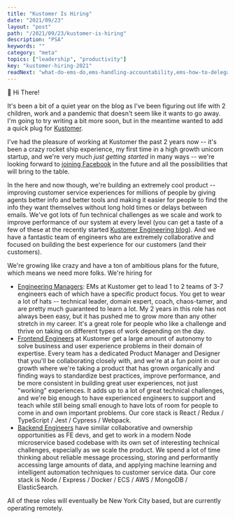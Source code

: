 ```yaml
---
title: "Kustomer Is Hiring"
date: "2021/09/23"
layout: "post"
path: "/2021/09/23/kustomer-is-hiring"
description: "PSA"
keywords: ""
category: "meta"
topics: ["leadership", "productivity"]
key: "kustomer-hiring-2021"
readNext: "what-do-ems-do,ems-handling-accountability,ems-how-to-delegate"
---
```


👋 Hi There!

It's been a bit of a quiet year on the blog as I've been figuring out life with 2 children, work and a pandemic that doesn't seem like it wants to go away.  I'm going to try writing a bit more soon, but in the meantime wanted to add a quick plug for [Kustomer](https://www.kustomer.com/).  

I've had the pleasure of working at Kustomer the past 2 years now -- it's been a crazy rocket ship experience, my first time in a high growth unicorn startup, and we're very much *just getting started* in many ways -- we're looking forward to [joining Facebook](https://about.fb.com/news/2020/11/kustomer-to-join-facebook/) in the future and all the possibilities that will bring to the table.  

In the here and now though, we're building an extremely cool product -- improving customer service experiences for millions of people by giving agents better info and better tools and making it easier for people to find the info they want themselves without long hold times or delays between emails. We've got lots of fun technical challenges as we scale  and work to improve performance of our system at every level (you can get a taste of a few of these at the recently started  [Kustomer Engineering blog](https://medium.com/kustomerengineering)).  And we have a fantastic team of engineers who are extremely collaborative and focused on building the best experience for our customers (and their customers).  

We're growing like crazy and have a ton of ambitious plans for the future, which means we need more folks.  We're hiring for

- [Engineering Managers](https://grnh.se/310f16421us): EMs at Kustomer get to lead 1 to 2 teams of 3-7 engineers each of which have a specific product focus.  You get to wear a lot of hats -- technical leader, domain expert, coach, chaos-tamer, and are pretty much guaranteed to learn a lot.  My 2 years in this role has not always been easy, but it has pushed me to grow more than any other stretch in my career. It's a great role for people who like a challenge and thrive on taking on different types of work depending on the day.
- [Frontend Engineers](https://grnh.se/5765189b1us) at Kustomer get a large amount of autonomy to solve business and user experience problems in their domain of expertise.  Every team has a dedicated Product Manager and Designer that you'll be collaborating closely with, and we're at a fun point in our growth where we're taking a product that has grown organically and finding ways to standardize best practices, improve performance, and be more consistent in building great user experiences, not just "working" experiences.  It adds up to a lot of great technical challenges, and we're big enough to have experienced engineers to support and teach while still being small enough to have lots of room for people to come in and own important problems.  Our core stack is React / Redux / TypeScript / Jest / Cypress / Webpack. 
- [Backend Engineers](https://grnh.se/3fe8d8871us) have similar collaborative and ownership opportunities as FE devs, and get to work in a modern Node microservice based codebase with its own set of interesting technical challenges, especially as we scale the product.  We spend a lot of time thinking about reliable message processing, storing and performantly accessing large amounts of data, and applying machine learning and intelligent automation techniques to customer service data.  Our core stack is Node / Express / Docker / ECS / AWS / MongoDB / ElasticSearch. 

All of these roles will eventually be New York City based, but are currently operating remotely.  